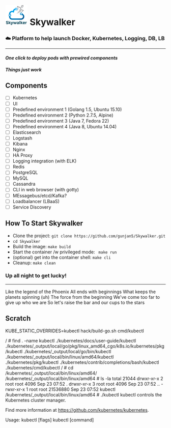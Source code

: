 # ![Skywalker](https://raw.githubusercontent.com/gunjan5/Skywalker/master/Skywalker_logo_70.png) Skywalker

### :cloud: Platform to help launch Docker, Kubernetes, Logging, DB, LB
------------------------------------------------------------------------
#### *One click to deploy pods with <span>prewired</span> components*
#### *Things <span>just work</span>* 

## Components
- [ ] Kubernetes
- [ ] UI
- [ ] Predefined environment 1 (Golang 1.5, Ubuntu 15.10)
- [ ] Predefined environment 2 (Python 2.7.5, Alpine)
- [ ] Predefined environment 3 (Java 7, Fedora 22)
- [ ] Predefined environment 4 (Java 8, Ubuntu 14.04)
- [ ] Elasticsearch
- [ ] Logstash
- [ ] Kibana
- [ ] Nginx
- [ ] HA Proxy
- [ ] Logging integration (with ELK)
- [ ] Redis
- [ ] PostgreSQL
- [ ] MySQL
- [ ] Cassandra
- [ ] CLI in web browser (with gotty)
- [ ] MEssagebus/etcd/Kafka?
- [ ] Loadbalancer (LBaaS)
- [ ] Service Discovery

## How To Start Skywalker
- Clone the project: `git clone https://github.com/gunjan5/Skywalker.git`
- `cd Skywalker`
- Build the image: `make build`
- Start the container /w privileged mode: ` make run`
- (optional) get into the container shell: `make cli` 
- Cleanup: `make clean`


### Up all night to get lucky!
-------------------------------
Like the legend of the Phoenix All ends with beginnings What keeps the planets spinning (uh) The force from the beginning We've come too far to give up who we are So let's raise the bar and our cups to the stars


## Scratch

KUBE_STATIC_OVERRIDES=kubectl hack/build-go.sh cmd/kubectl


/ # find . -name kubectl
./kubernetes/docs/user-guide/kubectl
./kubernetes/_output/local/go/pkg/linux_amd64_cgo/k8s.io/kubernetes/pkg/kubectl
./kubernetes/_output/local/go/bin/kubectl
./kubernetes/_output/local/bin/linux/amd64/kubectl
./kubernetes/pkg/kubectl
./kubernetes/contrib/completions/bash/kubectl
./kubernetes/cmd/kubectl
/ # cd /kubernetes/_output/local/bin/linux/amd64/
/kubernetes/_output/local/bin/linux/amd64 # ls -la
total 21044
drwxr-xr-x    2 root     root          4096 Sep 23 07:52 .
drwxr-xr-x    3 root     root          4096 Sep 23 07:52 ..
-rwxr-xr-x    1 root     root      21536880 Sep 23 07:52 kubectl
/kubernetes/_output/local/bin/linux/amd64 # ./kubectl 
kubectl controls the Kubernetes cluster manager.

Find more information at https://github.com/kubernetes/kubernetes.

Usage: 
  kubectl [flags]
  kubectl [command]